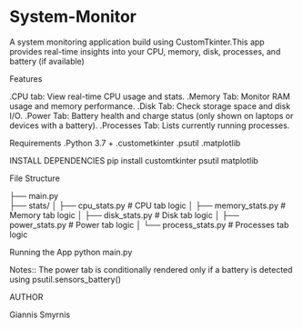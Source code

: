 # System-Monitor

A system monitoring application build using CustomTkinter.This app provides real-time insights into your CPU, memory, disk, processes, and battery (if available)


Features

.CPU tab: View real-time CPU usage and stats.
.Memory Tab: Monitor RAM usage and memory performance.
.Disk Tab: Check storage space and disk I/O.
.Power Tab: Battery health and charge status (only shown on laptops or devices with a battery).
.Processes Tab: Lists currently running processes.

Requirements
.Python 3.7 +
.custometkinter
.psutil
.matplotlib

INSTALL DEPENDENCIES
    pip install customtkinter psutil matplotlib

File Structure

├── main.py                
├── stats/
│   ├── cpu_stats.py       # CPU tab logic
│   ├── memory_stats.py    # Memory tab logic
│   ├── disk_stats.py      # Disk tab logic
│   ├── power_stats.py     # Power tab logic
│   └── process_stats.py   # Processes tab logic


Running the App
    python main.py



Notes::
        The power tab is conditionally rendered only if a battery is detected using
                                        psutil.sensors_battery()


AUTHOR

Giannis Smyrnis
